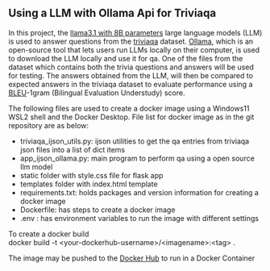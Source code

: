 ## Using a LLM with Ollama Api for Triviaqa

In this project, the [llama3.1 with 8B parameters](https://huggingface.co/meta-llama/Llama-3.1-8B) 
large language models (LLM) is used to answer questions from the
 [triviaqa](https://github.com/mandarjoshi90/triviaqa) dataset. 
 [Ollama](https://ollama.com/), which is an open-source tool that lets users run 
 LLMs locally on their computer, is used to download the LLM locally and use it 
 for qa. One of the files from the dataset which contains both the trivia questions 
 and answers will be used for testing. The answers obtained from the LLM, will then
  be compared to expected answers in the triviaqa dataset to evaluate performance 
  using a [BLEU](https://aclanthology.org/P02-1040.pdf)-1gram (Bilingual Evaluation 
  Understudy) score. 

The following files are used to create a docker image using a Windows11 WSL2 shell and the Docker Desktop. File list for docker image as in the git repository are as below:
* triviaqa_ijson_utils.py:  ijson utilities to get the qa entries from triviaqa json files into a list of dict items
* app_ijson_ollama.py: main program to perform qa using a open source llm model
* static folder with style.css file for flask app
* templates folder with index.html template
* requirements.txt: holds packages and version information for creating a docker image
* Dockerfile: has steps to create a docker image
* .env : has environment variables to run the image with different settings


To create a docker build</br>
docker build -t \<your-dockerhub-username\>/\<imagename\>:\<tag\> .

The image may be pushed to the [Docker Hub](https://hub.docker.com/) to run in a Docker Container
